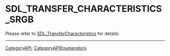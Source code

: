 # SDL_TRANSFER_CHARACTERISTICS_SRGB

Please refer to [SDL_TransferCharacteristics](SDL_TransferCharacteristics) for details.

----
[CategoryAPI](CategoryAPI), [CategoryAPIEnumerators](CategoryAPIEnumerators)

